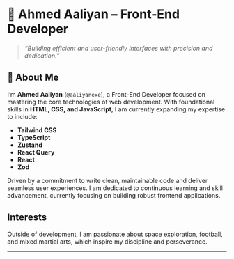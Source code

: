 # 🚀 Ahmed Aaliyan – Front-End Developer

> *“Building efficient and user-friendly interfaces with precision and dedication.”*

## 👋 About Me

I’m **Ahmed Aaliyan** (`@aaliyanexe`), a Front-End Developer focused on mastering the core technologies of web development. With foundational skills in **HTML, CSS, and JavaScript**, I am currently expanding my expertise to include:  
- **Tailwind CSS**  
- **TypeScript**  
- **Zustand**  
- **React Query**  
- **React**
- **Zod**

Driven by a commitment to write clean, maintainable code and deliver seamless user experiences. I am dedicated to continuous learning and skill advancement, currently focusing on building robust frontend applications.

## Interests  

Outside of development, I am passionate about space exploration, football, and mixed martial arts, which inspire my discipline and perseverance.

---
